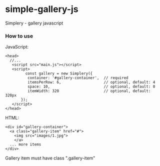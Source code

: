 # simple-gallery-js
Simplery - gallery javascript

### How to use
JavaScript:
```
<head>
  //...
   <script src="main.js"></script>
   <script>
		 const gallery = new Simplery({
		  container: '#gallery-container',  // required
		  itemsPerRow: 6,                   // optional, default: 4
		  space: 10,                        // optional, default: 0
		  itemWidth: 320                    // optional, default: 320px
	   });
   </script>
</head>
```

HTML:
```
<div id="gallery-container">
  <a class="gallery-item" href="#">
    <img src="images/1.jpg">
	</a>
  ... more items
</div>
```
Gallery item must have class ".gallery-item"
